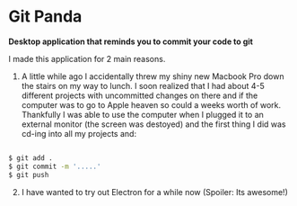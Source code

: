 # Git Panda

**Desktop application that reminds you to commit your code to git**

I made this application for 2 main reasons.

1. A little while ago I accidentally threw my shiny new Macbook Pro down the stairs on my way to lunch. I soon realized that I had about 4-5 different projects with uncommitted changes on there and if the computer was to go to Apple heaven so could a weeks worth of work. Thankfully I was able to use the computer when I plugged it to an external monitor (the screen was destoyed) and the first thing I did was cd-ing into all my projects and:

```bash

$ git add .
$ git commit -m '.....'
$ git push

```

2. I have wanted to try out Electron for a while now (Spoiler: Its awesome!)
